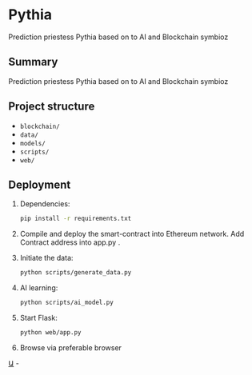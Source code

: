 # Pythia
Prediction priestess Pythia based on to AI and Blockchain symbioz

## Summary
Prediction priestess Pythia based on to AI and Blockchain symbioz

## Project structure
- `blockchain/`
- `data/`
- `models/`
- `scripts/`
- `web/`

## Deployment

1. Dependencies:
    ```sh
    pip install -r requirements.txt
    ```

2. Compile and deploy the smart-contract into Ethereum network. Add Contract address into app.py .

3. Initiate the data:
    ```sh
    python scripts/generate_data.py
    ```

4. AI learning:
    ```sh
    python scripts/ai_model.py
    ```

5. Start Flask:
    ```sh
    python web/app.py
    ```

6. Browse via preferable browser


[Ա](https://khachoyan.com) -
